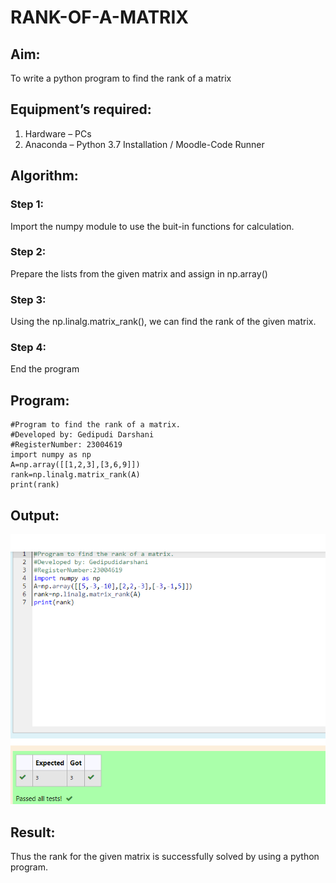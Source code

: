 # RANK-OF-A-MATRIX
## Aim:
To write a python program to find the rank of a matrix
## Equipment’s required:
1. 	Hardware – PCs
2. 	Anaconda – Python 3.7 Installation / Moodle-Code Runner
## Algorithm:
### Step 1: 
Import the numpy module to use the buit-in functions for calculation.
### Step 2: 
Prepare the lists from the given matrix and assign in np.array()

### Step 3:
 Using the np.linalg.matrix_rank(), we can find the rank of the given matrix.
### Step 4:
End the program 
## Program:
``````
#Program to find the rank of a matrix.
#Developed by: Gedipudi Darshani
#RegisterNumber: 23004619
import numpy as np
A=np.array([[1,2,3],[3,6,9]])
rank=np.linalg.matrix_rank(A)
print(rank)
``````
## Output:
![solution1](output1.png)
## Result:
Thus the rank for the given matrix is successfully solved by  using a python program.

